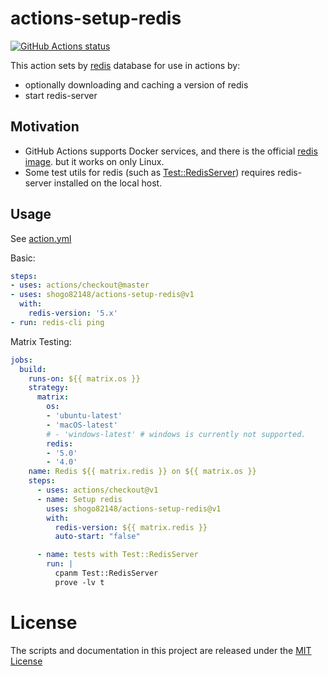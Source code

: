 # actions-setup-redis

<p align="left">
  <a href="https://github.com/shogo82148/actions-setup-redis"><img alt="GitHub Actions status" src="https://github.com/shogo82148/actions-setup-redis/workflows/Main%20workflow/badge.svg"></a>
</p>

This action sets by [redis](https://redis.io/) database for use in actions by:

- optionally downloading and caching a version of redis
- start redis-server

## Motivation

- GitHub Actions supports Docker services, and there is the official [redis image](https://hub.docker.com/_/redis). but it works on only Linux.
- Some test utils for redis (such as [Test::RedisServer](https://metacpan.org/pod/Test::RedisServer)) requires redis-server installed on the local host.

## Usage

See [action.yml](action.yml)

Basic:
```yaml
steps:
- uses: actions/checkout@master
- uses: shogo82148/actions-setup-redis@v1
  with:
    redis-version: '5.x'
- run: redis-cli ping
```

Matrix Testing:
```yaml
jobs:
  build:
    runs-on: ${{ matrix.os }}
    strategy:
      matrix:
        os:
        - 'ubuntu-latest'
        - 'macOS-latest'
        # - 'windows-latest' # windows is currently not supported.
        redis:
        - '5.0'
        - '4.0'
    name: Redis ${{ matrix.redis }} on ${{ matrix.os }}
    steps:
      - uses: actions/checkout@v1
      - name: Setup redis
        uses: shogo82148/actions-setup-redis@v1
        with:
          redis-version: ${{ matrix.redis }}
          auto-start: "false"

      - name: tests with Test::RedisServer
        run: |
          cpanm Test::RedisServer
          prove -lv t
```

# License

The scripts and documentation in this project are released under the [MIT License](LICENSE)
